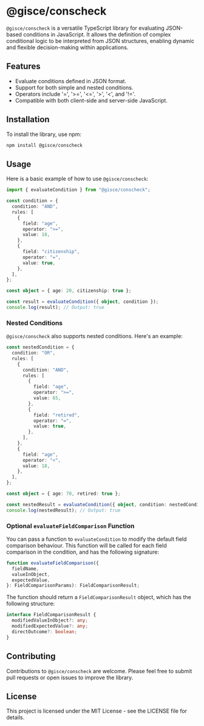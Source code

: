 # @gisce/conscheck

`@gisce/conscheck` is a versatile TypeScript library for evaluating JSON-based conditions in JavaScript. It allows the definition of complex conditional logic to be interpreted from JSON structures, enabling dynamic and flexible decision-making within applications.

## Features

- Evaluate conditions defined in JSON format.
- Support for both simple and nested conditions.
- Operators include '=', '>=', '<=', '>', '<', and '!='.
- Compatible with both client-side and server-side JavaScript.

## Installation

To install the library, use npm:

```bash
npm install @gisce/conscheck
```

## Usage

Here is a basic example of how to use `@gisce/conscheck`:

```typescript
import { evaluateCondition } from "@gisce/conscheck";

const condition = {
  condition: "AND",
  rules: [
    {
      field: "age",
      operator: ">=",
      value: 18,
    },
    {
      field: "citizenship",
      operator: "=",
      value: true,
    },
  ],
};

const object = { age: 20, citizenship: true };

const result = evaluateCondition({ object, condition });
console.log(result); // Output: true
```

### Nested Conditions

`@gisce/conscheck` also supports nested conditions. Here's an example:

```typescript
const nestedCondition = {
  condition: "OR",
  rules: [
    {
      condition: "AND",
      rules: [
        {
          field: "age",
          operator: ">=",
          value: 65,
        },
        {
          field: "retired",
          operator: "=",
          value: true,
        },
      ],
    },
    {
      field: "age",
      operator: "<",
      value: 18,
    },
  ],
};

const object = { age: 70, retired: true };

const nestedResult = evaluateCondition({ object, condition: nestedCondition });
console.log(nestedResult); // Output: true
```

### Optional `evaluateFieldComparison` Function

You can pass a function to `evaluateCondition` to modify the default field comparison behaviour. This function will be called for each field comparison in the condition, and has the following signature:

```typescript
function evaluateFieldComparison({
  fieldName,
  valueInObject,
  expectedValue,
}: FieldComparisonParams): FieldComparisonResult;
```

The function should return a `FieldComparisonResult` object, which has the following structure:

```typescript
interface FieldComparisonResult {
  modifiedValueInObject?: any;
  modifiedExpectedValue?: any;
  directOutcome?: boolean;
}
```

## Contributing

Contributions to `@gisce/conscheck` are welcome. Please feel free to submit pull requests or open issues to improve the library.

## License

This project is licensed under the MIT License - see the LICENSE file for details.

